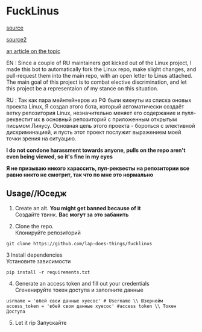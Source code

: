 
# FuckLinus
[source](https://lore.kernel.org/all/CAHk-=whNGNVnYHHSXUAsWds_MoZ-iEgRMQMxZZ0z-jY4uHT+Gg@mail.gmail.com/)

[source2](https://lore.kernel.org/all/20230314103316.313e5f61@kernel.org/)

[an article on the topic](https://www.phoronix.com/news/Linux-STMAC-Russian-Sanctions)

EN : Since a couple of RU maintainers got kicked out of the Linux project, I made this bot to automatically fork the Linux repo, make slight changes, and pull-request them into the main repo, with an open letter to Linus attached. The main goal of this project is to combat elective discrimination, and let this project be a representaion of my stance on this situation.

RU : Так как пара мейнтейнеров из РФ были кикнуты из списка оновых проекта Linux, Я создал этого бота, который автоматически создаёт ветку репозитория Linux, незначительно меняет его содержание и пулл-реквестит их в основный репозиторий с приложенным открытым письмом Линусу. Основная цель этого проекта - бороться с элективной дискриминацией, и пусть этот проект послужит выражением моей точки зрения на ситуацию.

**I do not condone harassment towards anyone, pulls on the repo aren't even being viewed, so it's fine in my eyes**

**Я не призываю никого харассить, пул-реквесты на репозитории все равно никто не смотрит, так что по мне это нормально**

## Usage//Юседж

1. Create an alt. **You might get banned because of it**  
Создайте твинк. **Вас могут за это забанить**

2. Clone the repo. <br>
Клонируйте репозиторий

```
git clone https://github.com/lap-does-things/fucklinus
```

3 Install dependencies <br>
Установите зависимости

```
pip install -r requirements.txt
```

4. Generate an access token and fill out your credentials <br>
Сгененируйте токен доступа и заполните данные

```
usrname = 'вбей свои данные хуесос' # Username \\ Юзернейм
access_token = 'вбей свои данные хуесос' #access token \\ Токен Доступа
```

5. Let it rip
Запускайте
